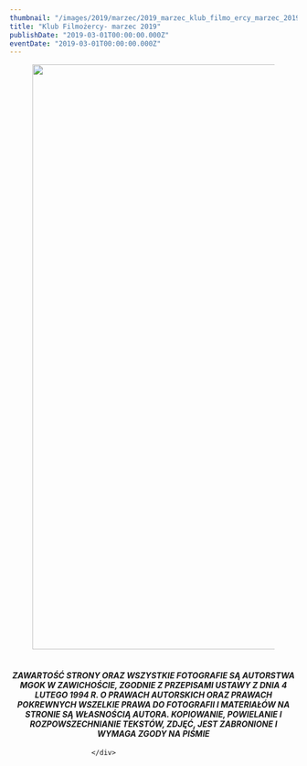 ```yaml
---
thumbnail: "/images/2019/marzec/2019_marzec_klub_filmo_ercy_marzec_2019_2019_03_klub_filmo_ercy_marzec_2019_filmożercy-marzec-1-724x1024.jpg"
title: "Klub Filmożercy- marzec 2019"
publishDate: "2019-03-01T00:00:00.000Z"
eventDate: "2019-03-01T00:00:00.000Z"
---
```


<div class="entry-content">
							
							
<figure class="wp-block-image"><img fetchpriority="high" decoding="async" width="724" height="1024" src="/images/2019/marzec/2019_marzec_klub_filmo_ercy_marzec_2019_2019_03_klub_filmo_ercy_marzec_2019_filmożercy-marzec-1-724x1024.jpg" alt="" class="wp-image-6458" srcset="/images/2019/marzec/2019_marzec_klub_filmo_ercy_marzec_2019_2019_03_klub_filmo_ercy_marzec_2019_filmożercy-marzec-1-724x1024.jpg 724w, /images/2019/marzec/filmożercy-marzec-1-212x300.jpg 212w, /images/2019/marzec/filmożercy-marzec-1-768x1087.jpg 768w, /images/2019/marzec/filmożercy-marzec-1.jpg 800w" sizes="(max-width: 724px) 100vw, 724px"></figure>



<h4 class="wp-block-heading" style="text-align:center"> <br><em>ZAWARTOŚĆ STRONY ORAZ WSZYSTKIE FOTOGRAFIE SĄ AUTORSTWA MGOK W  ZAWICHOŚCIE, ZGODNIE Z PRZEPISAMI USTAWY Z DNIA 4 LUTEGO 1994 R. O  PRAWACH AUTORSKICH ORAZ PRAWACH POKREWNYCH WSZELKIE PRAWA DO FOTOGRAFII I  MATERIAŁÓW NA STRONIE SĄ WŁASNOŚCIĄ AUTORA. KOPIOWANIE, POWIELANIE I  ROZPOWSZECHNIANIE TEKSTÓW, ZDJĘĆ, JEST ZABRONIONE I WYMAGA ZGODY NA  PIŚMIE</em> <br> </h4>
						
						</div>
